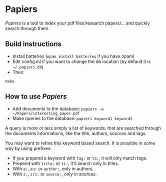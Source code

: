 # Papiers

*Papiers* is a tool to index your pdf files/research papers/… and quickly search through them.

## Build instructions

- Install batteries (`opam install batteries` if you have opam)
- Edit config.ml if you want to change the db location (by default it is `~/.papiers.db`)
- Then:
```
make
```

## How to use *Papiers*

- Add documents to the database: `papiers -a ~/Papers/interesting_paper.pdf`
- Make queries to the database: `papiers keyword1 keyword2`

A query is more or less simply a list of keywords, that are searched through the
documents informations, like the title, authors, sources and tags.

You may want to refine this keyword based search. It is possible in some way by
using prefixes:

- If you prepend a keyword with `tag:` or `ta:`, it will only match tags.
- Prepend with `title:` or `ti:`, it'll search only in titles.
- With `a:`, `au:` or `author:`, only in authors.
- With `s:`, `src:` or `source:`, only in sources.
